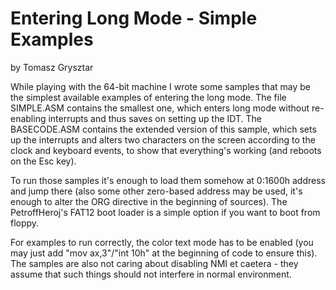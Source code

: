 # Entering Long Mode - Simple Examples
by Tomasz Grysztar

While playing with the 64-bit machine I wrote some samples that may be the simplest available examples of entering the long mode. The file SIMPLE.ASM contains the smallest one, which enters long mode without re-enabling interrupts and thus saves on setting up the IDT. The BASECODE.ASM contains the extended version of this sample, which sets up the interrupts and alters two characters on the screen according to the clock and keyboard events, to show that everything's working (and reboots on the Esc key).

To run those samples it's enough to load them somehow at 0:1600h address and jump there (also some other zero-based address may be used, it's enough to alter the ORG directive in the beginning of sources). The PetroffHeroj's FAT12 boot loader is a simple option if you want to boot from floppy.

For examples to run correctly, the color text mode has to be enabled (you may just add "mov ax,3"/"int 10h" at the beginning of code to ensure this). The samples are also not caring about disabling NMI et caetera - they assume that such things should not interfere in normal environment.

